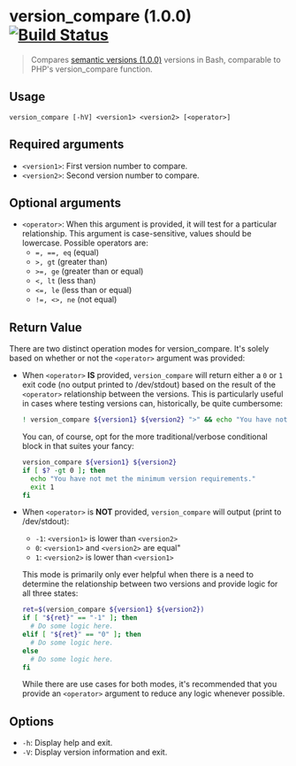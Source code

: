 # version_compare (1.0.0) [![Build Status](https://travis-ci.org/unicorn-fail/version_compare.svg?branch=master)](https://travis-ci.org/unicorn-fail/version_compare)


> Compares [semantic versions (1.0.0)](http://semver.org/spec/v1.0.0.html) versions in Bash, comparable to PHP's version_compare function.

## Usage
`version_compare [-hV] <version1> <version2> [<operator>]`
  

## Required arguments
- `<version1>`: First version number to compare.
- `<version2>`: Second version number to compare.

## Optional arguments
- `<operator>`: When this argument is provided, it will test for a particular relationship.
  This argument is case-sensitive, values should be lowercase.
  Possible operators are:
  - `=, ==, eq`    (equal)
  - `>, gt`        (greater than)
  - `>=, ge`       (greater than or equal)
  - `<, lt`        (less than)
  - `<=, le`       (less than or equal)
  - `!=, <>, ne`   (not equal)

## Return Value
There are two distinct operation modes for version_compare. It's solely based
on whether or not the `<operator>` argument was provided:

- When `<operator>` **IS** provided, `version_compare` will return either a `0` or `1`
  exit code (no output printed to /dev/stdout) based on the result of the `<operator>`
  relationship between the versions. This is particularly useful in cases where
  testing versions can, historically, be quite cumbersome:

  ```bash
  ! version_compare ${version1} ${version2} ">" && echo "You have not met the minimum version requirements." && exit 1
  ```

  You can, of course, opt for the more traditional/verbose conditional
  block in that suites your fancy:

  ```bash
  version_compare ${version1} ${version2}
  if [ $? -gt 0 ]; then
    echo "You have not met the minimum version requirements."
    exit 1
  fi
  ```

- When `<operator>` is **NOT** provided, `version_compare` will output (print to /dev/stdout):
  - `-1`: `<version1>` is lower than `<version2>`
  - `0`: `<version1>` and `<version2>` are equal"
  - `1`: `<version2>` is lower than `<version1>`  
  
  This mode is primarily only ever helpful when there is a need to determine the
  relationship between two versions and provide logic for all three states:

  ```bash
  ret=$(version_compare ${version1} ${version2})
  if [ "${ret}" == "-1" ]; then
    # Do some logic here.
  elif [ "${ret}" == "0" ]; then
    # Do some logic here.
  else
    # Do some logic here.
  fi
  ```

  While there are use cases for both modes, it's recommended that you provide an
  `<operator>` argument to reduce any logic whenever possible.

## Options
- `-h`: Display help and exit.
- `-V`: Display version information and exit.

